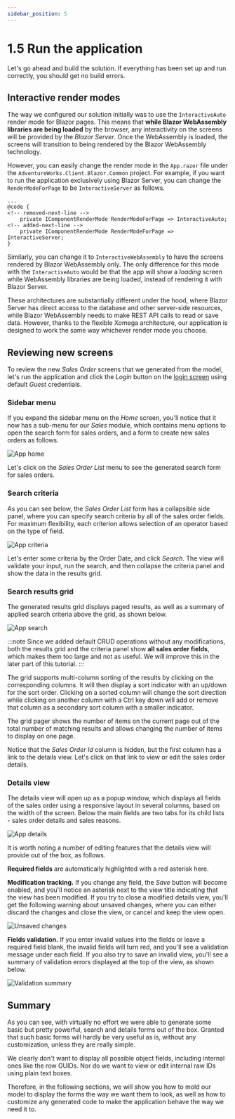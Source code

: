 ```yaml
---
sidebar_position: 5
---
```


# 1.5 Run the application

Let's go ahead and build the solution. If everything has been set up and run correctly, you should get no build errors.

## Interactive render modes

The way we configured our solution initially was to use the `InteractiveAuto` render mode for Blazor pages. This means that **while Blazor WebAssembly libraries are being loaded** by the browser, any interactivity on the screens will be provided by the *Blazor Server*. Once the WebAssembly is loaded, the screens will transition to being rendered by the Blazor WebAssembly technology.

However, you can easily change the render mode in the `App.razor` file under the `AdventureWorks.Client.Blazor.Common` project. For example, if you want to run the application exclusively using Blazor Server, you can change the `RenderModeForPage` to be `InteractiveServer` as follows.

```razor title='App.razor'
...
@code {
<!-- removed-next-line -->
    private IComponentRenderMode RenderModeForPage => InteractiveAuto;
<!-- added-next-line -->
    private IComponentRenderMode RenderModeForPage => InteractiveServer;
}
```

Similarly, you can change it to `InteractiveWebAssembly` to have the screens rendered by Blazor WebAssembly only. The only difference for this mode with the `InteractiveAuto` would be that the app will show a *loading* screen while WebAssembly libraries are being loaded, instead of rendering it with Blazor Server.

These architectures are substantially different under the hood, where Blazor Server has direct access to the database and other server-side resources, while Blazor WebAssembly needs to make REST API calls to read or save data. However, thanks to the flexible Xomega architecture, our application is designed to work the same way whichever render mode you choose.

## Reviewing new screens

To review the new *Sales Order* screens that we generated from the model, let's run the application and click the *Login* button on the [login screen](create#login) using default *Guest* credentials.

### Sidebar menu

If you expand the sidebar menu on the *Home* screen, you'll notice that it now has a sub-menu for our *Sales* module, which contains menu options to open the search form for sales orders, and a form to create new sales orders as follows.

![App home](img5/app-home.png)

Let's click on the *Sales Order List* menu to see the generated search form for sales orders.

### Search criteria

As you can see below, the *Sales Order List* form has a collapsible side panel, where you can specify search criteria by all of the sales order fields. For maximum flexibility, each criterion allows selection of an operator based on the type of field.

![App criteria](img5/app-criteria.png)

Let's enter some criteria by the Order Date, and click *Search*. The view will validate your input, run the search, and then collapse the criteria panel and show the data in the results grid.

### Search results grid

The generated results grid displays paged results, as well as a summary of applied search criteria above the grid, as shown below.

![App search](img5/app-search.png)

:::note
Since we added default CRUD operations without any modifications, both the results grid and the criteria panel show **all sales order fields**, which makes them too large and not as useful. We will improve this in the later part of this tutorial.
:::

The grid supports multi-column sorting of the results by clicking on the corresponding columns. It will then display a sort indicator with an up/down for the sort order. Clicking on a sorted column will change the sort direction while clicking on another column with a Ctrl key down will add or remove that column as a secondary sort column with a smaller indicator.

The grid pager shows the number of items on the current page out of the total number of matching results and allows changing the number of items to display on one page.

Notice that the *Sales Order Id* column is hidden, but the first column has a link to the details view. Let's click on that link to view or edit the sales order details.

### Details view 

The details view will open up as a popup window, which displays all fields of the sales order using a responsive layout in several columns, based on the width of the screen. Below the main fields are two tabs for its child lists - sales order details and sales reasons.

![App details](img5/app-details.png)

It is worth noting a number of editing features that the details view will provide out of the box, as follows.

**Required fields** are automatically highlighted with a red asterisk here.

**Modification tracking.** If you change any field, the *Save* button will become enabled, and you'll notice an asterisk next to the view title indicating that the view has been modified. If you try to close a modified details view, you'll get the following warning about unsaved changes, where you can either discard the changes and close the view, or cancel and keep the view open.

![Unsaved changes](img5/unsaved-changes.png)

**Fields validation.** If you enter invalid values into the fields or leave a required field blank, the invalid fields will turn red, and you'll see a validation message under each field. If you also try to save an invalid view, you'll see a summary of validation errors displayed at the top of the view, as shown below.

![Validation summary](img5/validation-summary.png)

## Summary

As you can see, with virtually no effort we were able to generate some basic but pretty powerful, search and details forms out of the box. Granted that such basic forms will hardly be very useful as is, without any customization, unless they are really simple.

We clearly don't want to display all possible object fields, including internal ones like the row GUIDs. Nor do we want to view or edit internal raw IDs using plain text boxes.

Therefore, in the following sections, we will show you how to mold our model to display the forms the way we want them to look, as well as how to customize any generated code to make the application behave the way we need it to.
